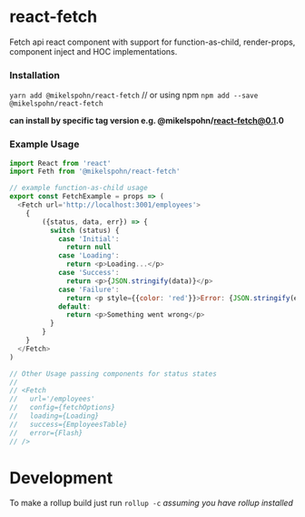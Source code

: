 # react-fetch

Fetch api react component with support for function-as-child, render-props, component inject and HOC implementations.

### Installation

`yarn add @mikelspohn/react-fetch`
// or using npm
`npm add --save @mikelspohn/react-fetch`

__can install by specific tag version e.g. @mikelspohn/react-fetch@0.1.0__

### Example Usage

```javascript
import React from 'react'
import Feth from '@mikelspohn/react-fetch'

// example function-as-child usage
export const FetchExample = props => (
  <Fetch url='http://localhost:3001/employees'>
    {
        ({status, data, err}) => {
          switch (status) {
            case 'Initial':
              return null
            case 'Loading':
              return <p>Loading...</p>
            case 'Success':
              return <p>{JSON.stringify(data)}</p>
            case 'Failure':
              return <p style={{color: 'red'}}>Error: {JSON.stringify(err)}</p>
            default:
              return <p>Something went wrong</p>
          }
        }
    }
  </Fetch>
)

// Other Usage passing components for status states
//
// <Fetch
//   url='/employees'
//   config={fetchOptions}
//   loading={Loading}
//   success={EmployeesTable}
//   error={Flash}
// />
```

# Development

To make a rollup build just run `rollup -c` _assuming you have rollup installed_